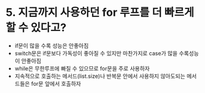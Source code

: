 # 5. 지금까지 사용하던 for 루프를 더 빠르게 할 수 있다고?
- if문이 많을 수록 성능은 안좋아짐
- switch문은 if문보다 가독성이 좋아질 수 있지만 마찬가지로 case가 많을 수록성능이 안좋아짐
- while은 무한루프에 빠질 수 있으므로 for문을 주로 사용하자
- 지속적으로 호출하는 메서드(list.size)나 반복문 안에서 사용하지 않아도되는 메서드들은 for문 앞에서 호출하자